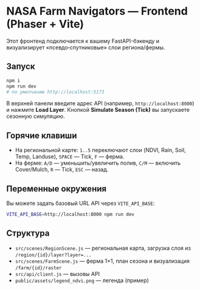 # NASA Farm Navigators — Frontend (Phaser + Vite)

Этот фронтенд подключается к вашему FastAPI-бэкенду и визуализирует «псевдо‑спутниковые» слои региона/фермы.

## Запуск
```bash
npm i
npm run dev
# по умолчанию http://localhost:5173
```
В верхней панели введите адрес API (например, `http://localhost:8000`) и нажмите **Load Layer**. Кнопкой **Simulate Season (Tick)** вы запускаете сезонную симуляцию.

## Горячие клавиши
- На региональной карте: `1..5` переключают слои (NDVI, Rain, Soil, Temp, Landuse), `SPACE` — Tick, `F` — ферма.
- На ферме: `A/D` — уменьшить/увеличить полив, `C/M` — включить Cover/Mulch, `R` — Tick, `ESC` — назад.

## Переменные окружения
Вы можете задать базовый URL API через `VITE_API_BASE`:
```bash
VITE_API_BASE=http://localhost:8000 npm run dev
```

## Структура
- `src/scenes/RegionScene.js` — региональная карта, загрузка слоя из `/region/{id}/layer?layer=...`
- `src/scenes/FarmScene.js` — ферма 1×1, план сезона и визуализация `/farm/{id}/raster`
- `src/api/client.js` — вызовы API
- `public/assets/legend_ndvi.png` — легенда (пример)
